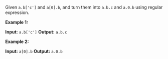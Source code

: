 Given `a.b['c']` and `a[0].b`, and turn them into `a.b.c` and `a.0.b` using regular expression.

**Example 1:**

**Input:** `a.b['c']`
**Output:** `a.b.c`

**Example 2:**

**Input:** `a[0].b`
**Output:** `a.0.b`
